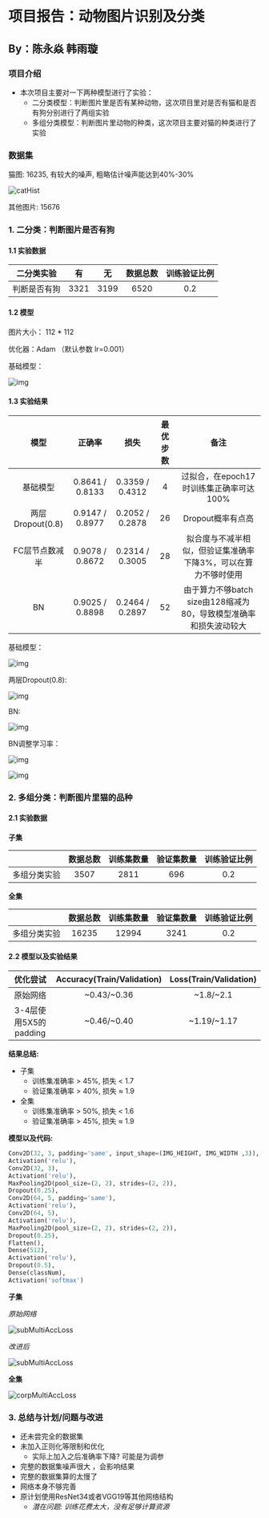 # 项目报告：动物图片识别及分类

## By：陈永焱 韩雨璇

### 项目介绍

+ 本次项目主要对一下两种模型进行了实验：
  + 二分类模型：判断图片里是否有某种动物，这次项目里对是否有猫和是否有狗分别进行了两组实验
  + 多组分类模型：判断图片里动物的种类，这次项目主要对猫的种类进行了实验

### 数据集
猫图: 16235, 有较大的噪声, 粗略估计噪声能达到40%-30%

![catHist](.\multiclass\cat_dataset.png)

其他图片: 15676

### 1. 二分类：判断图片是否有狗
#### 1.1 实验数据

|二分类实验|有|无|数据总数|训练验证比例|
|:--:|:--:|:--:|:--:|:--:|
|判断是否有狗|3321|3199|6520|0.2|

#### 1.2 模型

图片大小： 112 * 112

优化器：Adam （默认参数 lr=0.001）

基础模型：

![img](./binary/binary_model.png)

#### 1.3 实验结果

|模型|正确率|损失|最优步数|备注|
|:--:|:--:|:--:|:--:|:--:|
|基础模型|0.8641 / 0.8133|0.3359 / 0.4312|4|过拟合，在epoch17时训练集正确率可达100%|
|两层Dropout(0.8)|0.9147 / 0.8977|0.2052 / 0.2878|26|Dropout概率有点高|
|FC层节点数减半|0.9078 / 0.8672|0.2314 / 0.3005|28|拟合度与不减半相似，但验证集准确率下降3%，可以在算力不够时使用|
|BN|0.9025 / 0.8898|0.2464 / 0.2897|52|由于算力不够batch size由128缩减为80，导致模型准确率和损失波动较大|

基础模型：

![img](./binary/no_dropout.png)

两层Dropout(0.8):

![img](./binary/droup_out_0.8_0.8.png)

BN:

![img](./binary/bn.png)

BN调整学习率：

![img](./binary/lr0.0005.png)

![img](./binary/lr0.002.png)

### 2. 多组分类：判断图片里猫的品种
#### 2.1 实验数据

__子集__

|    |数据总数|训练集数量|验证集数量|训练验证比例|
|:--------:|:--:|:--:|:--:|:--:|
|多组分类实验|3507|2811|696|0.2|

__全集__

|    |数据总数|训练集数量|验证集数量|训练验证比例|
|:--------:|:--:|:--:|:--:|:--:|
|多组分类实验|16235|12994|3241|0.2|

#### 2.2 模型以及实验结果

|优化尝试|Accuracy(Train/Validation)|Loss(Train/Validation)|
|:--------:|:-:|:-:|
|原始网络|~0.43/~0.36|~1.8/~2.1|
|3-4层使用5X5的padding|~0.46/~0.40|~1.19/~1.17|


__结果总结:__

+ 子集
  + 训练集准确率 > 45%, 损失 < 1.7
  + 验证集准确率 > 40%, 损失 ≈ 1.9
+ 全集
  + 训练集准确率 > 50%, 损失 < 1.6
  + 验证集准确率 > 45%, 损失 ≈ 1.9

__模型以及代码:__

```python
Conv2D(32, 3, padding='same', input_shape=(IMG_HEIGHT, IMG_WIDTH ,3)),
Activation('relu'),
Conv2D(32, 3),
Activation('relu'),
MaxPooling2D(pool_size=(2, 2), strides=(2, 2)),
Dropout(0.25),
Conv2D(64, 5, padding='same'),
Activation('relu'),
Conv2D(64, 5),
Activation('relu'),
MaxPooling2D(pool_size=(2, 2), strides=(2, 2)),
Dropout(0.25),
Flatten(),
Dense(512),
Activation('relu'),
Dropout(0.5),
Dense(classNum),
Activation('softmax')
```

__子集__

_原始网络_

![subMultiAccLoss](.\multiclass\sub_cd_0.25dp_150.png)

_改进后_

![subMultiAccLoss](.\multiclass\150_3355kernal.png)

__全集__

![corpMultiAccLoss](.\multiclass\f_3355_90.png)
  

### 3. 总结与计划/问题与改进
+ 还未尝完全的数据集
+ 未加入正则化等限制和优化
  + 实际上加入之后准确率下降? 可能是为调参
+ 完整的数据集噪声很大 ，会影响结果
+ 完整的数据集算的太慢了
+ 网络本身不够完善
+ 原计划使用ResNet34或者VGG19等其他网络结构
  + _潜在问题: 训练花费太大，没有足够计算资源_
